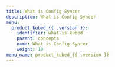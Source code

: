 ```yaml
---
title: What is Config Syncer
description: What is Config Syncer
menu:
  product_kubed_{{ .version }}:
    identifier: what-is-kubed
    parent: concepts
    name: What is Config Syncer
    weight: 10
menu_name: product_kubed_{{ .version }}
---
```

